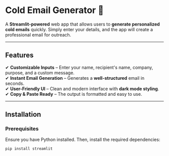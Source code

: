 # **Cold Email Generator 📧**  

A **Streamlit-powered** web app that allows users to **generate personalized cold emails** quickly. Simply enter your details, and the app will create a professional email for outreach.  

---

## **Features** 

✔ **Customizable Inputs** – Enter your name, recipient's name, company, purpose, and a custom message.  
✔ **Instant Email Generation** – Generates a **well-structured** email in seconds.  
✔ **User-Friendly UI** – Clean and modern interface with **dark mode styling**.  
✔ **Copy & Paste Ready** – The output is formatted and easy to use.  

---

## **Installation**  

### **Prerequisites**  
Ensure you have Python installed. Then, install the required dependencies:  

```sh
pip install streamlit
